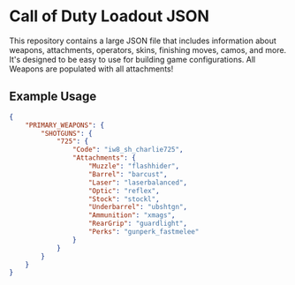 # Call of Duty Loadout JSON

This repository contains a large JSON file that includes information about weapons, attachments, operators, skins, finishing moves, camos, and more. It's designed to be easy to use for building game configurations. All Weapons are populated with all attachments!

## Example Usage

```json
{
    "PRIMARY_WEAPONS": {
        "SHOTGUNS": {
            "725": {
                "Code": "iw8_sh_charlie725",
                "Attachments": {
                    "Muzzle": "flashhider",
                    "Barrel": "barcust",
                    "Laser": "laserbalanced",
                    "Optic": "reflex",
                    "Stock": "stockl",
                    "Underbarrel": "ubshtgn",
                    "Ammunition": "xmags",
                    "RearGrip": "guardlight",
                    "Perks": "gunperk_fastmelee"
                }
            }
        }
    }
}
